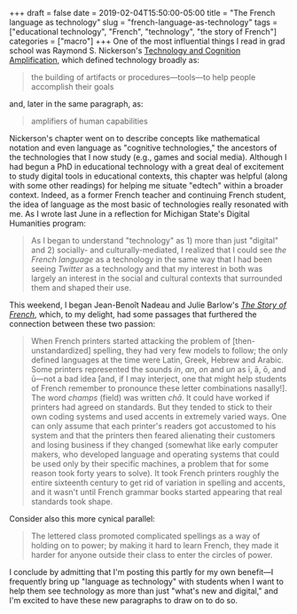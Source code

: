 +++ 
draft = false
date = 2019-02-04T15:50:00-05:00
title = "The French language as technology"
slug = "french-language-as-technology" 
tags = ["educational technology", "French", "technology", "the story of French"]
categories = ["macro"]
+++
One of the most influential things I read in grad school was Raymond S. Nickerson's [Technology and Cognition Amplification](https://books.google.com/books?hl=en&lr=&id=NzoaEVBuipwC&oi=fnd&pg=PA3&dq=technology+and+cognition+amplification&ots=NodhtDWYZ8&sig=OK2yfTk9EV8V-9KlWZcqxnaC9bc#v=onepage&q=technology%20and%20cognition%20amplification&f=false), which defined technology broadly as:
	
> the building of artifacts or procedures—tools—to help people accomplish their goals
	
and, later in the same paragraph, as:
	
> amplifiers of human capabilities
	
Nickerson's chapter went on to describe concepts like mathematical notation and even language as "cognitive technologies," the ancestors of the technologies that I now study (e.g., games and social media). Although I had begun a PhD in educational technology with a great deal of excitement to study digital tools in educational contexts, this chapter was helpful (along with some other readings) for helping me situate "edtech" within a broader context. Indeed, as a former French teacher and continuing French student, the idea of language as the most basic of technologies really resonated with me. As I wrote last June in a reflection for Michigan State's Digital Humanities program:
	
> As I began to understand "technology" as 1) more than just "digital" and 2) socially- and culturally-mediated, I realized that I could see *the French language* as a technology in the same way that I had been seeing *Twitter* as a technology and that my interest in both was largely an interest in the social and cultural contexts that surrounded them and shaped their use. 
	
This weekend, I began Jean-Benoît Nadeau and Julie Barlow's *[The Story of French](https://nadeaubarlow.com/the-story-of-french/)*, which, to my delight, had some passages that furthered the connection between these two passion: 

> When French printers started attacking the problem of [then-unstandardized] spelling, they had very few models to follow; the only defined languages at the time were Latin, Greek, Hebrew and Arabic. Some printers represented the sounds *in*, *an*, *on* and *un* as ī, ā, ō, and ū—not a bad idea [and, if I may interject, one that might help students of French remember to pronounce these letter combinations nasally!]. The word *champs* (field) was written *chā*. It could have worked if printers had agreed on standards. But they tended to stick to their own coding systems and used accents in extremely varied ways. One can only assume that each printer's readers got accustomed to his system and that the printers then feared alienating their customers and losing business if they changed (somewhat like early computer makers, who developed language and operating systems that could be used only by their specific machines, a problem that for some reason took forty years to solve). It took French printers roughly the entire sixteenth century to get rid of variation in spelling and accents, and it wasn't until French grammar books started appearing that real standards took shape. 

Consider also this more cynical parallel:
	
> The lettered class promoted complicated spellings as a way of holding on to power; by making it hard to learn French, they made it harder for anyone outside their class to enter the circles of power. 
	
I conclude by admitting that I'm posting this partly for my own benefit—I frequently bring up "language as technology" with students when I want to help them see technology as more than just "what's new and digital," and I'm excited to have these new paragraphs to draw on to do so.